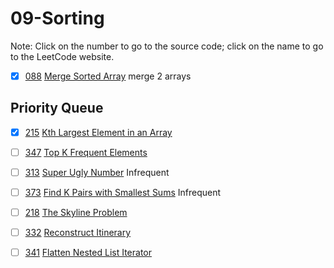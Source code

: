 # 09-Sorting
Note: Click on the number to go to the source code; click on the name to go to the LeetCode website.

- [x] [088](088_Merge_Sorted_Array.cpp) [Merge Sorted Array](https://leetcode.com/problems/merge-sorted-array/description/) merge 2 arrays

## Priority Queue

- [x] [215](215_Kth_Largest_Element_in_an_Array.cpp) [Kth Largest Element in an Array](https://leetcode.com/problems/kth-largest-element-in-an-array/description/)

- [ ] [347](347_Top_K_Frequent_Elements.cpp) [Top K Frequent Elements](https://leetcode.com/problems/top-k-frequent-elements/description/)

- [ ] [313](313_Super_Ugly_Number.cpp) [Super Ugly Number](https://leetcode.com/problems/super-ugly-number/description/) Infrequent

- [ ] [373](373_Find_K_Pairs_with_Smallest_Sums.cpp) [Find K Pairs with Smallest Sums](https://leetcode.com/problems/find-k-pairs-with-smallest-sums/description/) Infrequent

- [ ] [218](218_The_Skyline_Problem.cpp) [The Skyline Problem](https://leetcode.com/problems/the-skyline-problem/description/)

- [ ] [332](332_Reconstruct_Itinerary.cpp) [Reconstruct Itinerary](https://leetcode.com/problems/reconstruct-itinerary/description/)

- [ ] [341](341_Flatten_Nested_List_Iterator.cpp) [Flatten Nested List Iterator](https://leetcode.com/problems/flatten-nested-list-iterator/)
